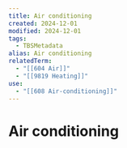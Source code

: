 ```yaml
---
title: Air conditioning
created: 2024-12-01
modified: 2024-12-01
tags:
  - TBSMetadata
alias: Air conditioning
relatedTerm:
  - "[[604 Air]]"
  - "[[9819 Heating]]"
use:
  - "[[608 Air-conditioning]]"
---
```

# Air conditioning
